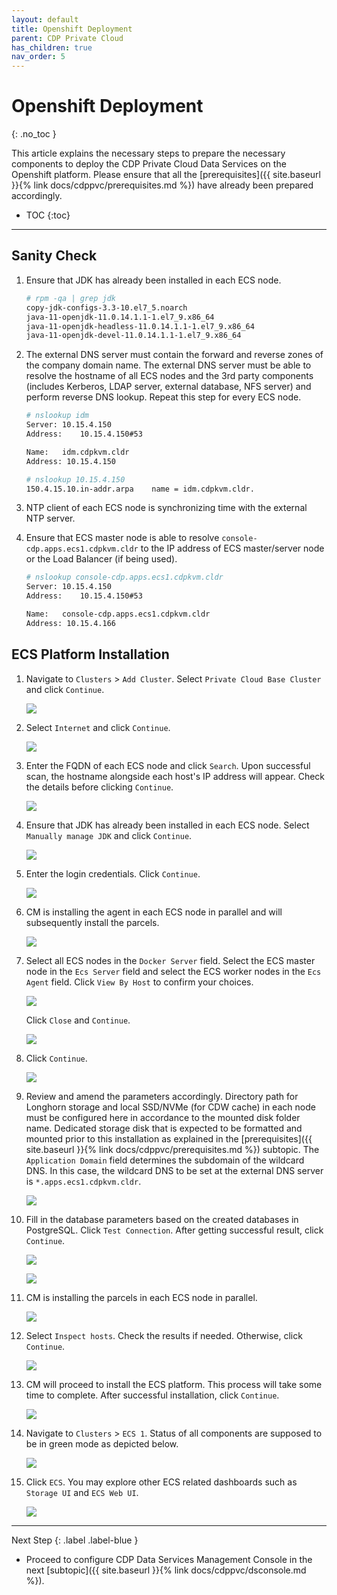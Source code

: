 ```yaml
---
layout: default
title: Openshift Deployment
parent: CDP Private Cloud
has_children: true
nav_order: 5
---
```


# Openshift Deployment
{: .no_toc }

This article explains the necessary steps to prepare the necessary components to deploy the CDP Private Cloud Data Services on the Openshift platform. Please ensure that all the [prerequisites]({{ site.baseurl }}{% link docs/cdppvc/prerequisites.md %}) have already been prepared accordingly.

- TOC
{:toc}

---

## Sanity Check

1. Ensure that JDK has already been installed in each ECS node.

    ```bash
    # rpm -qa | grep jdk
    copy-jdk-configs-3.3-10.el7_5.noarch
    java-11-openjdk-11.0.14.1.1-1.el7_9.x86_64
    java-11-openjdk-headless-11.0.14.1.1-1.el7_9.x86_64
    java-11-openjdk-devel-11.0.14.1.1-1.el7_9.x86_64
    ```

2. The external DNS server must contain the forward and reverse zones of the company domain name. The external DNS server must be able to resolve the hostname of all ECS nodes and the 3rd party components (includes Kerberos, LDAP server, external database, NFS server) and perform reverse DNS lookup. Repeat this step for every ECS node.

    ```bash
    # nslookup idm
    Server:	10.15.4.150
    Address:	10.15.4.150#53

    Name:	idm.cdpkvm.cldr
    Address: 10.15.4.150

    # nslookup 10.15.4.150
    150.4.15.10.in-addr.arpa	name = idm.cdpkvm.cldr.
    ```

3. NTP client of each ECS node is synchronizing time with the external NTP server.

4. Ensure that ECS master node is able to resolve `console-cdp.apps.ecs1.cdpkvm.cldr` to the IP address of ECS master/server node or the Load Balancer (if being used).

    ```bash
    # nslookup console-cdp.apps.ecs1.cdpkvm.cldr
    Server: 10.15.4.150
    Address:	10.15.4.150#53

    Name:	console-cdp.apps.ecs1.cdpkvm.cldr
    Address: 10.15.4.166
    ```
    
## ECS Platform Installation

1. Navigate to `Clusters` > `Add Cluster`. Select `Private Cloud Base Cluster` and click `Continue`.

    ![](../../assets/images/ecs/addecs1.png)
    
2. Select `Internet` and click `Continue`. 

    ![](../../assets/images/ecs/addecs2.png)

3. Enter the FQDN of each ECS node and click `Search`. Upon successful scan, the hostname alongside each host's IP address will appear. Check the details before clicking `Continue`.

    ![](../../assets/images/ecs/addecs3.png)
    
4. Ensure that JDK has already been installed in each ECS node. Select `Manually manage JDK` and click `Continue`.

    ![](../../assets/images/ecs/addecs4.png)

5. Enter the login credentials. Click `Continue`. 

    ![](../../assets/images/ecs/addecs5.png)
    
6. CM is installing the agent in each ECS node in parallel and will subsequently install the parcels.
    
    ![](../../assets/images/ecs/addecs6.png)
    
7. Select all ECS nodes in the `Docker Server` field. Select the ECS master node in the `Ecs Server` field and select the ECS worker nodes in the `Ecs Agent` field. Click `View By Host` to confirm your choices.   
    
    ![](../../assets/images/ecs/addecs7.png)
    
    Click `Close` and `Continue`.
    
    ![](../../assets/images/ecs/addecs8.png)
    
8. Click `Continue`.
    
    ![](../../assets/images/ecs/addecs9.png)
    
9. Review and amend the parameters accordingly. Directory path for Longhorn storage and local SSD/NVMe (for CDW cache) in each node must be configured here in accordance to the mounted disk folder name. Dedicated storage disk that is expected to be formatted and mounted prior to this installation as explained in the [prerequisites]({{ site.baseurl }}{% link docs/cdppvc/prerequisites.md %}) subtopic. The `Application Domain` field determines the subdomain of the wildcard DNS. In this case, the wildcard DNS to be set at the external DNS server is `*.apps.ecs1.cdpkvm.cldr`.
    
    ![](../../assets/images/ecs/addecs10.png)
    
10. Fill in the database parameters based on the created databases in PostgreSQL. Click `Test Connection`. After getting successful result, click `Continue`.
    
    ![](../../assets/images/ecs/addecs11.png)
    
    ![](../../assets/images/ecs/addecs12.png)

12. CM is installing the parcels in each ECS node in parallel.

    ![](../../assets/images/ecs/addecs13.png)
    
14. Select `Inspect hosts`. Check the results if needed. Otherwise, click `Continue`. 
    
    ![](../../assets/images/ecs/addecs14.png) 
    
15. CM will proceed to install the ECS platform. This process will take some time to complete. After successful installation, click `Continue`. 
    
    ![](../../assets/images/ecs/addecs15.png)  
    
16. Navigate to `Clusters` > `ECS 1`. Status of all components are supposed to be in green mode as depicted below.

    ![](../../assets/images/ecs/addecs16.png)  
    
17. Click `ECS`. You may explore other ECS related dashboards such as `Storage UI` and `ECS Web UI`.  

    ![](../../assets/images/ecs/addecs17.png)  
    
---    
   Next Step
   {: .label .label-blue } 
   
- Proceed to configure CDP Data Services Management Console in the next [subtopic]({{ site.baseurl }}{% link docs/cdppvc/dsconsole.md %}).
        

